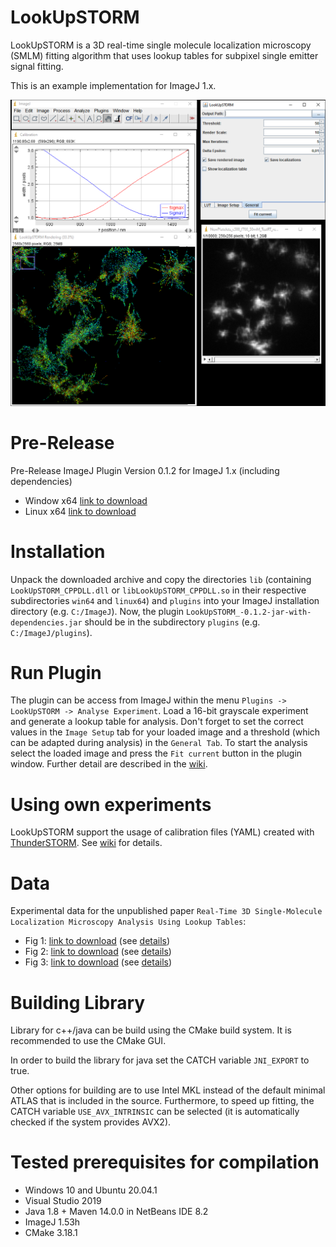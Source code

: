 # LookUpSTORM

LookUpSTORM is a 3D real-time single molecule localization microscopy (SMLM) fitting algorithm that uses lookup tables for subpixel single emitter signal fitting.

This is an example implementation for ImageJ 1.x.

![Thumbnail](https://github.com/CURTLab/IJLookUpSTORM/blob/master/thumbnail_lookupstorm.png)

# Pre-Release
Pre-Release ImageJ Plugin Version 0.1.2 for ImageJ 1.x (including dependencies) 
* Window x64 [link to download](https://filebox.fhooecloud.at/index.php/s/MtTnwezEkeFC4Y7)
* Linux x64 [link to download](https://filebox.fhooecloud.at/index.php/s/n85gL9RFtZRdtmz)

# Installation
Unpack the downloaded archive and copy the directories `lib` (containing `LookUpSTORM_CPPDLL.dll` or `libLookUpSTORM_CPPDLL.so` in their respective subdirectories `win64` and `linux64`) and `plugins` into your ImageJ installation directory (e.g. `C:/ImageJ`). Now, the plugin `LookUpSTORM_-0.1.2-jar-with-dependencies.jar` should be in the subdirectory `plugins` (e.g. `C:/ImageJ/plugins`).

# Run Plugin
The plugin can be access from ImageJ within the menu `Plugins -> LookUpSTORM -> Analyse Experiment`. Load a 16-bit grayscale experiment and generate a lookup table for analysis. Don't forget to set the correct values in the `Image Setup` tab for your loaded image and a threshold (which can be adapted during analysis) in the `General Tab`. To start the analysis select the loaded image and press the `Fit current` button in the plugin window. Further detail are described in the [wiki](https://github.com/CURTLab/IJLookUpSTORM/wiki/Usage).

# Using own experiments
LookUpSTORM support the usage of calibration files (YAML) created with [ThunderSTORM](https://github.com/zitmen/thunderstorm). See [wiki](https://github.com/CURTLab/IJLookUpSTORM/wiki/CreateCalibrationFile) for details.

# Data
Experimental data for the unpublished paper `Real-Time 3D Single-Molecule Localization Microscopy Analysis Using Lookup Tables`:
* Fig 1: [link to download](https://filebox.fhooecloud.at/index.php/s/fKwtgFXaxcf8jpp) (see [details](https://github.com/CURTLab/IJLookUpSTORM/wiki/DetailsFig1))
* Fig 2: [link to download](https://filebox.fhooecloud.at/index.php/s/6EyQ4tnWM2qZdHe) (see [details](https://github.com/CURTLab/IJLookUpSTORM/wiki/DetailsFig2))
* Fig 3: [link to download](https://filebox.fhooecloud.at/index.php/s/tKZ8n9GaKtSGW3N) (see [details](https://github.com/CURTLab/IJLookUpSTORM/wiki/DetailsFig3))

# Building Library
Library for c++/java can be build using the CMake build system. It is recommended to use the CMake GUI. 

In order to build the library for java set the CATCH variable `JNI_EXPORT` to true.

Other options for building are to use Intel MKL instead of the default minimal ATLAS that is included in the source. Furthermore, to speed up fitting, the CATCH variable `USE_AVX_INTRINSIC` can be selected (it is automatically checked if the system provides AVX2).

# Tested prerequisites for compilation
* Windows 10 and Ubuntu 20.04.1
* Visual Studio 2019
* Java 1.8 + Maven 14.0.0 in NetBeans IDE 8.2
* ImageJ 1.53h
* CMake 3.18.1
